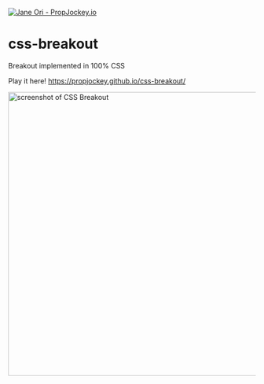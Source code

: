 [![Jane Ori - PropJockey.io](https://img.shields.io/badge/Jane%20Ori%20%F0%9F%91%BD-%F0%9F%A4%8D%20PropJockey.io-7300E6.svg?labelColor=FB04C2&style=plastic)](http://jane.propjockey.io/)

# css-breakout

Breakout implemented in 100% CSS

Play it here!
https://propjockey.github.io/css-breakout/

[<img width="577" alt="screenshot of CSS Breakout" src="https://github.com/propjockey/css-breakout/assets/7545075/4d0073e5-fb4d-4875-8032-26dd1ee8f1dc">](
https://propjockey.github.io/css-breakout/)

